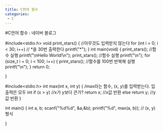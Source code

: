 ```yaml
---
title: C언어 함수
categories:
 - C
---
```

#C언어 함수 : 네이버 블로그
<div class="wrap_rabbit pcol2 _param(1) _postViewArea221512239552" id="post-view221512239552">
<!-- Rabbit HTML --><div class="se-viewer se-theme-default" lang="ko-KR">
<!-- SE_DOC_HEADER_END -->
<div class="se-main-container">
<div class="se-component se-code se-l-default" id="SE-43bcdc64-6cf1-4cfe-bcea-06f7bfc4e017">
<div class="se-component-content">
<div class="se-section se-section-code se-l-default">
<div class="se-module se-module-code se-fs-fs13">
<div class="se-code-source">
<div class="__se_code_view language-javascript">#include&lt;stdio.h&gt;
void print_stars() { //아무것도 입력받지 않는다
	for (int i = 0; i &lt; 30; i++) // *을 30번 출력한다
		printf("*");
}
int main(void) {
	print_stars(); //함수 실행
	printf("\nHello World!\n");
	print_stars(); //함수 실행
	printf("\n");
	for (size_t i = 0; i &lt; 100; i++) 
	{
		print_stars(); //함수를 100번 반복해 실행
		printf("\n");
	}
	return 0;

}</div>
</div>
</div>
</div>
</div>
<script class="__se_module_data" data-module='{"type":"v2_code", "id" : "SE-43bcdc64-6cf1-4cfe-bcea-06f7bfc4e017"}' type="text/data"></script>
</div> <div class="se-component se-code se-l-default" id="SE-55552552-98e3-4fb2-8354-28e63a4b56f6">
<div class="se-component-content">
<div class="se-section se-section-code se-l-default">
<div class="se-module se-module-code se-fs-fs13">
<div class="se-code-source">
<div class="__se_code_view language-javascript">#include&lt;stdio.h&gt;
int max(int x, int y) { /max라는 함수, (x, y)를 입력받는다. 입출력은 모두 int
	if (x &gt; y) //x가 y보다 큰가?
		return x; //x값 반환
	else
		return y; //y값 반환
}

int main() {
	int a, b;
	scanf("%d%d", &amp;a,&amp;b);
	printf("%d", max(a, b)); // (x, y)형식

}</div>
</div>
</div>
</div>
</div>
<script class="__se_module_data" data-module='{"type":"v2_code", "id" : "SE-55552552-98e3-4fb2-8354-28e63a4b56f6"}' type="text/data"></script>
</div> <div class="se-component se-text se-l-default" id="SE-32394622-25ab-4d52-8c43-fba7926f422d">
<div class="se-component-content">
<div class="se-section se-section-text se-l-default">
<div class="se-module se-module-text"><!-- SE-TEXT { --><p class="se-text-paragraph se-text-paragraph-align-" id="SE-62d75689-51d5-4c51-9b62-28502da0f306" style=""><span class="se-fs- se-ff-" id="SE-95f944eb-d45e-4bde-86d4-1800a485d289" style="">​</span></p><!-- } SE-TEXT --></div>
</div>
</div>
</div> </div>
</div>
</div>